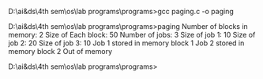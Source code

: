 D:\ai&ds\4th sem\os\lab programs\programs>gcc paging.c -o paging

D:\ai&ds\4th sem\os\lab programs\programs>paging
Number of blocks in memory: 2
Size of Each block: 50
Number of jobs: 3
Size of job 1: 10
Size of job 2: 20
Size of job 3: 10
Job 1 stored in memory block 1
Job 2 stored in memory block 2
Out of memory

D:\ai&ds\4th sem\os\lab programs\programs>
